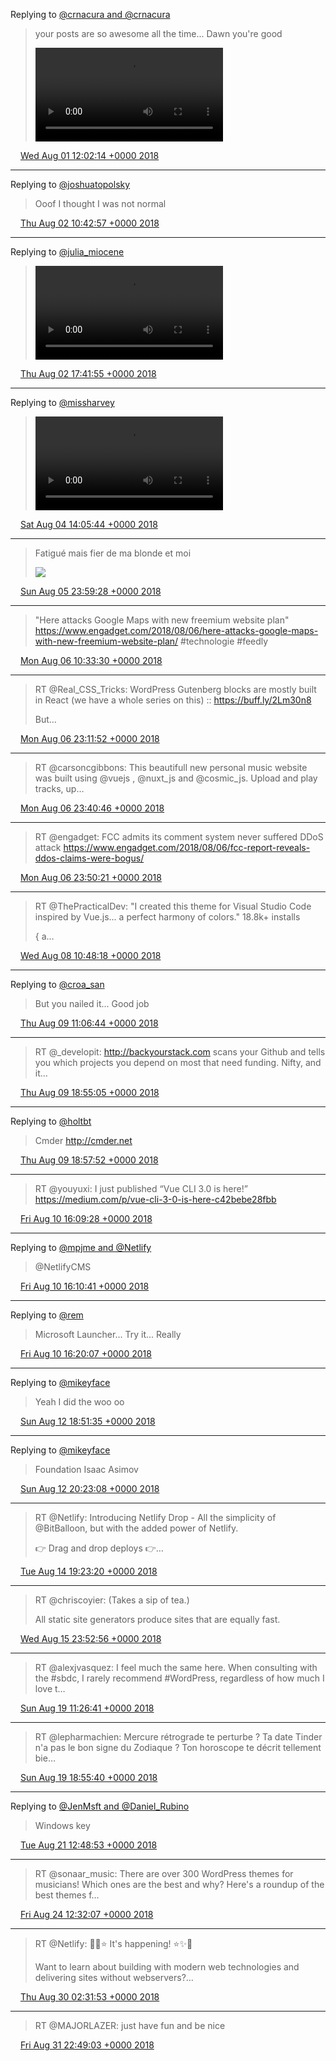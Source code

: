 Replying to [@crnacura and @crnacura](https://twitter.com/crnacura/status/1024592463279927299)

> your posts are so awesome all the time... Dawn you're good
>
> <video controls><source src="/media/1024626356724879360-Djg0OysU0AAJHUb.mp4">Your browser does not support the video tag.</video>

<img src="/media/tweet.ico" width="12" /> [Wed Aug 01 12:02:14 +0000 2018](https://twitter.com/eduplessis/status/1024626356724879360)

----

Replying to [@joshuatopolsky](https://twitter.com/joshuatopolsky/status/1024650008874954752)

> Ooof I thought I was not normal

<img src="/media/tweet.ico" width="12" /> [Thu Aug 02 10:42:57 +0000 2018](https://twitter.com/eduplessis/status/1024968790977781760)

----

Replying to [@julia_miocene](https://twitter.com/julia_miocene/status/1024969388926152706)

>
>
> <video controls><source src="/media/1025074226288623617-DjnLkncXsAA8eEW.mp4">Your browser does not support the video tag.</video>

<img src="/media/tweet.ico" width="12" /> [Thu Aug 02 17:41:55 +0000 2018](https://twitter.com/eduplessis/status/1025074226288623617)

----

Replying to [@missharvey](https://twitter.com/missharvey/status/1025627154262962177)

>
>
> <video controls><source src="/media/1025744600525418496-DjwtRHcWsAA5C3O.mp4">Your browser does not support the video tag.</video>

<img src="/media/tweet.ico" width="12" /> [Sat Aug 04 14:05:44 +0000 2018](https://twitter.com/eduplessis/status/1025744600525418496)

----

> Fatigué mais fier de ma blonde et moi
>
> ![](/media/1026256403990757377-Dj3-wGrUUAAkY4k.jpg)

<img src="/media/tweet.ico" width="12" /> [Sun Aug 05 23:59:28 +0000 2018](https://twitter.com/eduplessis/status/1026256403990757377)

----

> "Here attacks Google Maps with new freemium website plan" https://www.engadget.com/2018/08/06/here-attacks-google-maps-with-new-freemium-website-plan/ #technologie #feedly

<img src="/media/tweet.ico" width="12" /> [Mon Aug 06 10:33:30 +0000 2018](https://twitter.com/eduplessis/status/1026415965620391941)

----

> RT @Real_CSS_Tricks: WordPress Gutenberg blocks are mostly built in React (we have a whole series on this) :: https://buff.ly/2Lm30n8
>
> But…

<img src="/media/tweet.ico" width="12" /> [Mon Aug 06 23:11:52 +0000 2018](https://twitter.com/eduplessis/status/1026606814530560002)

----

> RT @carsoncgibbons: This beautifull new personal music website was built using @vuejs , @nuxt_js and @cosmic_js. Upload and play tracks, up…

<img src="/media/tweet.ico" width="12" /> [Mon Aug 06 23:40:46 +0000 2018](https://twitter.com/eduplessis/status/1026614086191271936)

----

> RT @engadget: FCC admits its comment system never suffered DDoS attack https://www.engadget.com/2018/08/06/fcc-report-reveals-ddos-claims-were-bogus/

<img src="/media/tweet.ico" width="12" /> [Mon Aug 06 23:50:21 +0000 2018](https://twitter.com/eduplessis/status/1026616497207234562)

----

> RT @ThePracticalDev: "I created this theme for Visual Studio Code inspired by Vue.js... a perfect harmony of colors."  18.8k+ installs
>
> { a…

<img src="/media/tweet.ico" width="12" /> [Wed Aug 08 10:48:18 +0000 2018](https://twitter.com/eduplessis/status/1027144465612455936)

----

Replying to [@croa_san](https://twitter.com/croa_san/status/1027191785100136448)

> But you nailed it... Good job

<img src="/media/tweet.ico" width="12" /> [Thu Aug 09 11:06:44 +0000 2018](https://twitter.com/eduplessis/status/1027511490637713408)

----

> RT @_developit: http://backyourstack.com scans your Github and tells you which projects you depend on most that need funding. Nifty, and it…

<img src="/media/tweet.ico" width="12" /> [Thu Aug 09 18:55:05 +0000 2018](https://twitter.com/eduplessis/status/1027629354845708294)

----

Replying to [@holtbt](https://twitter.com/holtbt/status/1027329712320704512)

> Cmder http://cmder.net

<img src="/media/tweet.ico" width="12" /> [Thu Aug 09 18:57:52 +0000 2018](https://twitter.com/eduplessis/status/1027630055541940225)

----

> RT @youyuxi: I just published “Vue CLI 3.0 is here!” https://medium.com/p/vue-cli-3-0-is-here-c42bebe28fbb

<img src="/media/tweet.ico" width="12" /> [Fri Aug 10 16:09:28 +0000 2018](https://twitter.com/eduplessis/status/1027950063635636229)

----

Replying to [@mpjme and @Netlify](https://twitter.com/mpjme/status/1027921575268544513)

> @NetlifyCMS

<img src="/media/tweet.ico" width="12" /> [Fri Aug 10 16:10:41 +0000 2018](https://twitter.com/eduplessis/status/1027950369144545281)

----

Replying to [@rem](https://twitter.com/rem/status/1027944195452006400)

> Microsoft Launcher...  Try it... Really

<img src="/media/tweet.ico" width="12" /> [Fri Aug 10 16:20:07 +0000 2018](https://twitter.com/eduplessis/status/1027952744630571008)

----

Replying to [@mikeyface](https://twitter.com/mikeyface/status/1028651180564594688)

> Yeah I did the woo oo

<img src="/media/tweet.ico" width="12" /> [Sun Aug 12 18:51:35 +0000 2018](https://twitter.com/eduplessis/status/1028715636803944449)

----

Replying to [@mikeyface](https://twitter.com/mikeyface/status/1028718266439618560)

> Foundation Isaac Asimov

<img src="/media/tweet.ico" width="12" /> [Sun Aug 12 20:23:08 +0000 2018](https://twitter.com/eduplessis/status/1028738677827141633)

----

> RT @Netlify: Introducing Netlify Drop - All the simplicity of @BitBalloon, but with the added power of Netlify.
>
> 👉 Drag and drop deploys
> 👉…

<img src="/media/tweet.ico" width="12" /> [Tue Aug 14 19:23:20 +0000 2018](https://twitter.com/eduplessis/status/1029448405100253187)

----

> RT @chriscoyier: (Takes a sip of tea.)
>
> All static site generators produce sites that are equally fast.

<img src="/media/tweet.ico" width="12" /> [Wed Aug 15 23:52:56 +0000 2018](https://twitter.com/eduplessis/status/1029878639419170816)

----

> RT @alexjvasquez: I feel much the same here. When consulting with the #sbdc, I rarely recommend #WordPress, regardless of how much I love t…

<img src="/media/tweet.ico" width="12" /> [Sun Aug 19 11:26:41 +0000 2018](https://twitter.com/eduplessis/status/1031140390383087616)

----

> RT @lepharmachien: Mercure rétrograde te perturbe ? Ta date Tinder n'a pas le bon signe du Zodiaque ? Ton horoscope te décrit tellement bie…

<img src="/media/tweet.ico" width="12" /> [Sun Aug 19 18:55:40 +0000 2018](https://twitter.com/eduplessis/status/1031253381787144192)

----

Replying to [@JenMsft and @Daniel_Rubino](https://twitter.com/JenMsft/status/1030649598384037888)

> Windows key

<img src="/media/tweet.ico" width="12" /> [Tue Aug 21 12:48:53 +0000 2018](https://twitter.com/eduplessis/status/1031885854552281090)

----

> RT @sonaar_music: There are over 300 WordPress themes for musicians! Which ones are the best and why? Here's a roundup of the best themes f…

<img src="/media/tweet.ico" width="12" /> [Fri Aug 24 12:32:07 +0000 2018](https://twitter.com/eduplessis/status/1032968796577980416)

----

> RT @Netlify: 🎉✨⭐️ It's happening! ⭐️✨🎉
>
> Want to learn about building with modern web technologies and delivering sites without webservers?…

<img src="/media/tweet.ico" width="12" /> [Thu Aug 30 02:31:53 +0000 2018](https://twitter.com/eduplessis/status/1034992068538576896)

----

> RT @MAJORLAZER: just have fun and be nice

<img src="/media/tweet.ico" width="12" /> [Fri Aug 31 22:49:03 +0000 2018](https://twitter.com/eduplessis/status/1035660766563762182)